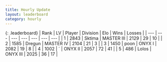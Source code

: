```yaml
---
title: Hourly Update
layout: leaderboard
category: hourly
---
```


{: .leaderboard}
| Rank | LV | Player | Division | Elo | Wins | Losses |
| --- | --- | --- | --- | --- | --- | --- |
| <span data-change="0">1</span> | 2843 | <span title="ID: 353063">Sktima</span> | MASTER III | <span data-change="0">2129</span> | <span data-change="0">29</span> | <span data-change="0">10</span> |
| <span data-change="0">2</span> | 1585 | <span title="ID: 337810">Dregun</span> | MASTER IV | <span data-change="0">2104</span> | <span data-change="0">21</span> | <span data-change="0">3</span> |
| <span data-change="1">3</span> | 1450 | <span title="ID: 540690">poon</span> | ONYX I | <span data-change="32">2082</span> | <span data-change="4">19</span> | <span data-change="0">8</span> |
| <span data-change="-1">4</span> | 1002 | <span title="ID: 224611">´</span> | ONYX II | <span data-change="0">2057</span> | <span data-change="0">72</span> | <span data-change="0">41</span> |
| <span data-change="7">5</span> | 486 | <span title="ID: 557904">Lolos</span> | ONYX III | <span data-change="22">2025</span> | <span data-change="2">36</span> | <span data-change="1">17</span> |